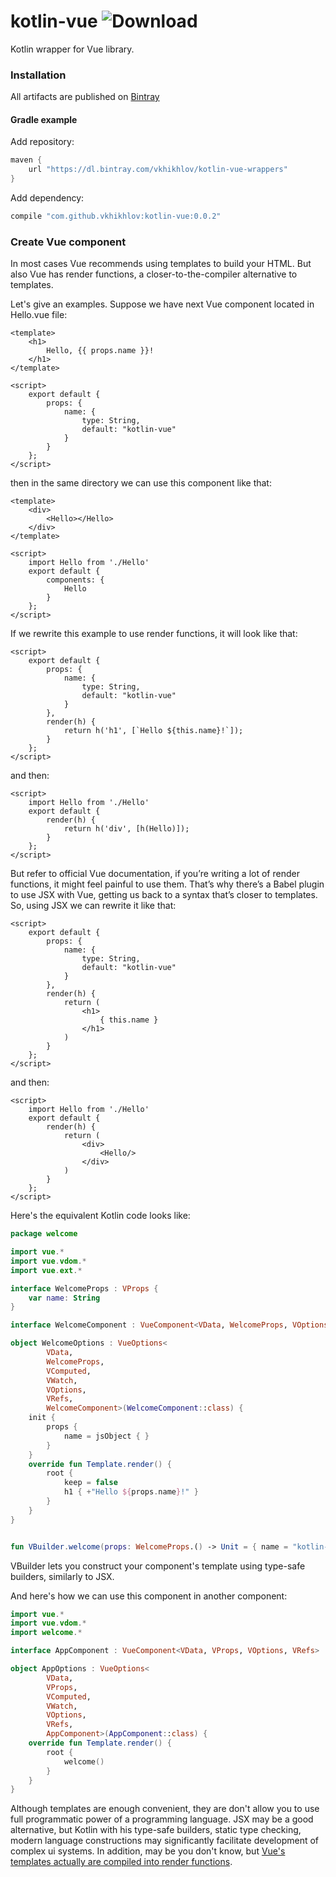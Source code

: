 # kotlin-vue ![Download](https://api.bintray.com/packages/vkhikhlov/kotlin-vue-wrappers/kotlin-vue/images/download.svg)
Kotlin wrapper for Vue library.

### Installation

All artifacts are published on [Bintray](https://bintray.com/vkhikhlov/kotlin-vue-wrappers/kotlin-vue)

#### Gradle example

Add repository:

```groovy
maven {
    url "https://dl.bintray.com/vkhikhlov/kotlin-vue-wrappers"
}
```

Add dependency:

```groovy
compile "com.github.vkhikhlov:kotlin-vue:0.0.2"
```

### Create Vue component

In most cases Vue recommends using templates to build your HTML. But also Vue has render functions, 
a closer-to-the-compiler alternative to templates.

Let's give an examples. Suppose we have next Vue component located in Hello.vue file:

```vue
<template>
    <h1>
        Hello, {{ props.name }}!
    </h1>
</template>

<script>
    export default {
        props: {
            name: {
                type: String,
                default: "kotlin-vue"
            }
        }
    };
</script>
```

then in the same directory we can use this component like that:

```vue
<template>
    <div>
        <Hello></Hello>
    </div>
</template>

<script>
    import Hello from './Hello'
    export default {
        components: {
            Hello
        }
    };
</script>
```

If we rewrite this example to use render functions, it will look like that:

```vue
<script>
    export default {
        props: {
            name: {
                type: String,
                default: "kotlin-vue"
            }
        },
        render(h) {
            return h('h1', [`Hello ${this.name}!`]);
        }
    };
</script>
```

and then:

```vue
<script>
    import Hello from './Hello'
    export default {
        render(h) {
            return h('div', [h(Hello)]);
        }
    };
</script>
```

But refer to official Vue documentation, if you’re writing a lot of render functions, it might feel painful to use them.
That’s why there’s a Babel plugin to use JSX with Vue, getting us back to a syntax that’s closer to 
templates. So, using JSX we can rewrite it like that:

```vue
<script>
    export default {
        props: {
            name: {
                type: String,
                default: "kotlin-vue"
            }
        },
        render(h) {
            return (
                <h1>
                    { this.name }
                </h1>
            )
        }
    };
</script>
```

and then:

```vue
<script>
    import Hello from './Hello'
    export default {
        render(h) {
            return (
                <div>
                    <Hello/>
                </div>
            )
        }
    };
</script>
```

Here's the equivalent Kotlin code looks like:

```kotlin
package welcome

import vue.*
import vue.vdom.*
import vue.ext.*

interface WelcomeProps : VProps {
    var name: String
}

interface WelcomeComponent : VueComponent<VData, WelcomeProps, VOptions, VRefs>

object WelcomeOptions : VueOptions<
        VData, 
        WelcomeProps, 
        VComputed, 
        VWatch, 
        VOptions, 
        VRefs, 
        WelcomeComponent>(WelcomeComponent::class) {
    init {
        props {
            name = jsObject { }
        }
    }
    override fun Template.render() {
        root {
            keep = false
            h1 { +"Hello ${props.name}!" }
        }
    }
}


fun VBuilder.welcome(props: WelcomeProps.() -> Unit = { name = "kotlin-vue" }) = child(WelcomeOptions, props)
```

VBuilder lets you construct your component's template using type-safe builders, similarly to JSX.

And here's how we can use this component in another component:

```kotlin
import vue.*
import vue.vdom.*
import welcome.*

interface AppComponent : VueComponent<VData, VProps, VOptions, VRefs>

object AppOptions : VueOptions<
        VData, 
        VProps, 
        VComputed, 
        VWatch, 
        VOptions, 
        VRefs, 
        AppComponent>(AppComponent::class) {
    override fun Template.render() {
        root {
            welcome()
        }
    }
}
```

Although templates are enough convenient, they are don't allow you to use full programmatic power of a programming 
language. JSX may be a good alternative, but Kotlin with his type-safe builders, static type checking, modern language 
constructions may significantly facilitate development of complex ui systems. In addition, may be you don't know, but 
[Vue's templates actually are compiled into render functions](https://vuejs.org/v2/guide/render-function.html#Template-Compilation).